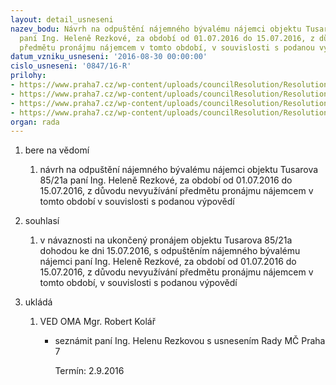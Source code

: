```yaml
---
layout: detail_usneseni
nazev_bodu: Návrh na odpuštění nájemného bývalému nájemci objektu Tusarova 85/21a
  paní Ing. Heleně Rezkové, za období od 01.07.2016 do 15.07.2016, z důvodu nevyužívání
  předmětu pronájmu nájemcem v tomto období, v souvislosti s podanou výpovědí
datum_vzniku_usneseni: '2016-08-30 00:00:00'
cislo_usneseni: '0847/16-R'
prilohy:
- https://www.praha7.cz/wp-content/uploads/councilResolution/Resolutions/28117/export/DZ_Rezkova_odpusteni~98054.docx
- https://www.praha7.cz/wp-content/uploads/councilResolution/Resolutions/28117/export/02_Rezkova_odpusteni~98053.pdf
- https://www.praha7.cz/wp-content/uploads/councilResolution/Resolutions/28117/export/03_Rezkova_odpusteni~98051.pdf
- https://www.praha7.cz/wp-content/uploads/councilResolution/Resolutions/28117/export/export~297973.pdf
organ: rada
---
```

<ol id="urzList" class="urzList_view"><li id="" class="urzClass1"><span name="1">bere na vědomí</span><ol class="urzOlClass"><li style="text-align: left;" id="" class="urzClass2"><span><p>návrh na odpuštění nájemného bývalému nájemci objektu Tusarova 85/21a paní Ing. Heleně Rezkové, za období od 01.07.2016 do 15.07.2016, z důvodu nevyužívání předmětu pronájmu nájemcem v tomto období v souvislosti s podanou výpovědí</p></span></li></ol></li><li id="" class="urzClass1"><span name="26">souhlasí</span><ol class="urzOlClass"><li style="text-align: left;" id="" class="urzClass2"><span><p>v návaznosti na ukončený pronájem objektu Tusarova 85/21a dohodou ke dni 15.07.2016, s odpuštěním nájemného bývalému nájemci paní Ing. Heleně Rezkové, za období od 01.07.2016 do 15.07.2016, z důvodu nevyužívání předmětu pronájmu nájemcem v tomto období, v souvislosti s podanou výpovědí<br></p></span></li></ol></li><li class="urzClass1" id="urzUkoly"><span name="1">ukládá</span><ol class="urzOlClass"><li class="urzClass2"><span><p>VED OMA Mgr. Robert Kolář</p></span><ul class="urzUlClass"><li class="urzClass3"><span><p>seznámit paní Ing. Helenu Rezkovou s usnesením Rady MČ Praha 7</p></span><span class="urzUkolTermin">  Termín:&nbsp;2.9.2016</span></li></ul></li></ol></li></ol>